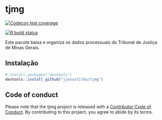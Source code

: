 
<!-- README.md is generated from README.Rmd. Please edit that file -->

# tjmg

<!-- badges: start -->

[![Codecov test
coverage](https://codecov.io/gh/jjesusfilho/tjmg/branch/master/graph/badge.svg)](https://codecov.io/gh/jjesusfilho/tjmg?branch=master)
<!-- badges: end -->

<!-- badges: start -->

[![R build
status](https://github.com/jjesusfilho/tjmg/workflows/R-CMD-check/badge.svg)](https://github.com/jjesusfilho/tjmg/actions)
<!-- badges: end -->

Este pacote baixa e organiza os dados processuais do Tribunal de Justiça
de Minas Gerais.

## Instalação

``` r
# install.packages("devtools")
devtools::install_github("jjesusfilho/tjmg")
```

## Code of conduct

Please note that the tjmg project is released with a [Contributor Code
of
Conduct](https://contributor-covenant.org/version/2/0/CODE_OF_CONDUCT.html).
By contributing to this project, you agree to abide by its terms.
